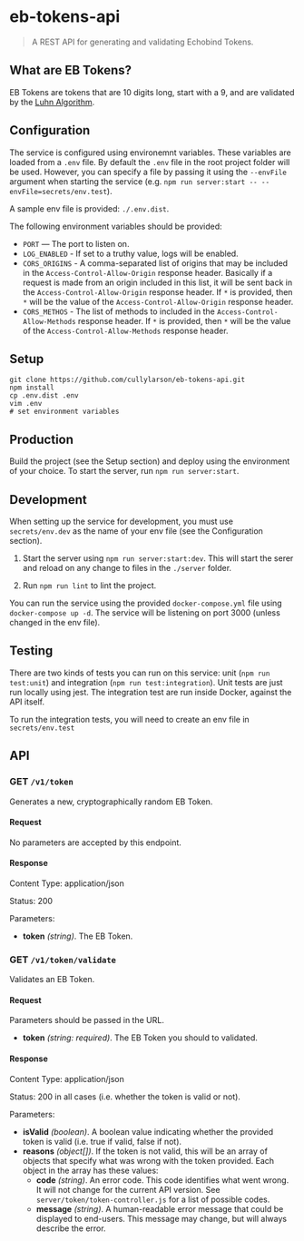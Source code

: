 # eb-tokens-api

> A REST API for generating and validating Echobind Tokens.

## What are EB Tokens?

EB Tokens are tokens that are 10 digits long, start with a 9, and are validated by the [Luhn Algorithm](https://en.wikipedia.org/wiki/Luhn_algorithm).

## Configuration

The service is configured using environemnt variables. These variables are loaded from a `.env` file. By default the `.env` file in the root project folder will be used. However, you can specify a file by passing it using the `--envFile` argument when starting the service (e.g. `npm run server:start -- --envFile=secrets/env.test`).

A sample env file is provided: `./.env.dist`.

The following environment variables should be provided:

- `PORT` — The port to listen on.
- `LOG_ENABLED` - If set to a truthy value, logs will be enabled.
- `CORS_ORIGINS` - A comma-separated list of origins that may be included in the `Access-Control-Allow-Origin` response header. Basically if a request is made from an origin included in this list, it will be sent back in the `Access-Control-Allow-Origin` response header. If `*` is provided, then `*` will be the value of the `Access-Control-Allow-Origin` response header.
- `CORS_METHOS` - The list of methods to included in the `Access-Control-Allow-Methods` response header. If `*` is provided, then `*` will be the value of the `Access-Control-Allow-Methods` response header.

## Setup

```
git clone https://github.com/cullylarson/eb-tokens-api.git
npm install
cp .env.dist .env
vim .env
# set environment variables
```

## Production

Build the project (see the Setup section) and deploy using the environment of your choice. To start the server, run `npm run server:start`.


## Development

When setting up the service for development, you must use `secrets/env.dev` as the name of your env file (see the Configuration section).

1. Start the server using `npm run server:start:dev`. This will start the serer and reload on any change to files in the `./server` folder.

2. Run `npm run lint` to lint the project.

You can run the service using the provided `docker-compose.yml` file using `docker-compose up -d`. The service will be listening on port 3000 (unless changed in the env file).

## Testing

There are two kinds of tests you can run on this service: unit (`npm run test:unit`) and integration (`npm run test:integration`). Unit tests are just run locally using jest. The integration test are run inside Docker, against the API itself.

To run the integration tests, you will need to create an env file in `secrets/env.test`

## API

### GET `/v1/token`

Generates a new, cryptographically random EB Token.

#### Request

No parameters are accepted by this endpoint.

#### Response

Content Type: application/json

Status: 200

Parameters:

- **token** *(string)*. The EB Token.


### GET `/v1/token/validate`

Validates an EB Token.

#### Request

Parameters should be passed in the URL.

- **token** *(string: required)*. The EB Token you should to validated.

#### Response

Content Type: application/json

Status: 200 in all cases (i.e. whether the token is valid or not).

Parameters:

- **isValid** *(boolean)*. A boolean value indicating whether the provided token is valid (i.e. true if valid, false if not).
- **reasons** *(object[])*. If the token is not valid, this will be an array of objects that specify what was wrong with the token provided. Each object in the array has these values:
    - **code** *(string)*. An error code. This code identifies what went wrong. It will not change for the current API version. See `server/token/token-controller.js` for a list of possible codes.
    - **message** *(string)*. A human-readable error message that could be displayed to end-users. This message may change, but will always describe the error.

